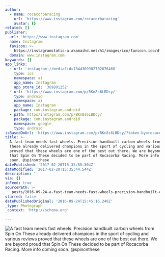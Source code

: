 ```yaml
---
author:
  - name: rocacorbaracing
    url: 'https://www.instagram.com/rocacorbaracing'
    avatar: {}
related: []
publisher:
  url: 'https://www.instagram.com'
  name: Instagram
  favicon: >-
    https://instagramstatic-a.akamaihd.net/h1/images/ico/favicon.ico/dfa85bb1fd63.ico
  domain: www.instagram.com
keywords: []
app_links:
  - url: 'instagram://media?id=1344309982702876466'
    type: ios
    namespace: ai
    app_name: Instagram
    app_store_id: '389801252'
  - url: 'https://www.instagram.com/p/BKn8s6LBDcy/'
    type: android
    namespace: ai
    app_name: Instagram
    package: com.instagram.android
  - path: https/instagram.com/p/BKn8s6LBDcy/
    package: com.instagram.android
    namespace: google
    type: android
isBasedOnUrl: 'https://www.instagram.com/p/BKn8s6LBDcy/?taken-by=rocacorbaracing'
title: >-
  A fast team needs fast wheels. Precision handbuilt carbon wheels from Spin On
  These already delivered champions in the sport of cycling and various reviews
  proved that these wheels are one of the best out there. We are beyond proud
  that Spin On These decided to be part of Rocacorba Racing. More info coming
  soon. @spinonthese
datePublished: '2017-02-20T15:35:55.504Z'
dateModified: '2017-02-20T15:35:44.544Z'
description: ''
via: {}
inFeed: true
sourcePath: >-
  _posts/2016-09-24-a-fast-team-needs-fast-wheels-precision-handbuilt-carbon-wh.md
starred: false
datePublishedOriginal: '2016-09-24T15:45:16.240Z'
_type: Photograph
_context: 'http://schema.org'

---
```

![A fast team needs fast wheels. Precision handbuilt carbon wheels from Spin On These already delivered champions in the sport of cycling and various reviews proved that these wheels are one of the best out there. We are beyond proud that Spin On These decided to be part of Rocacorba Racing. More info coming soon. @spinonthese](https://scontent.cdninstagram.com/t51.2885-15/s640x640/sh0.08/e35/14278956_1855865161309941_5670975324720988160_n.jpg?ig_cache_key=MTM0NDMwOTk4MjcwMjg3NjQ2Ng%3D%3D.2)